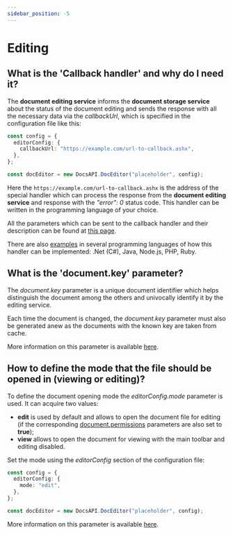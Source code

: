 ```yaml
---
sidebar_position: -5
---
```


# Editing

## What is the 'Callback handler' and why do I need it?

The **document editing service** informs the **document storage service** about the status of the document editing and sends the response with all the necessary data via the *callbackUrl*, which is specified in the configuration file like this:

  ``` ts
  const config = {
    editorConfig: {
      callbackUrl: "https://example.com/url-to-callback.ashx",
    },
  };

  const docEditor = new DocsAPI.DocEditor("placeholder", config);
  ```

Here the `https://example.com/url-to-callback.ashx` is the address of the special handler which can process the response from the **document editing service** and response with the *"error": 0* status code. This handler can be written in the programming language of your choice.

All the parameters which can be sent to the callback handler and their description can be found at [this page](../../usage-api/callback-handler.md).

There are also [examples](../../usage-api/callback-handler.md#document-save-examples) in several programming languages of how this handler can be implemented: .Net (C#), Java, Node.js, PHP, Ruby.

## What is the 'document.key' parameter?

The *document.key* parameter is a unique document identifier which helps distinguish the document among the others and univocally identify it by the editing service.

Each time the document is changed, the *document.key* parameter must also be generated anew as the documents with the known key are taken from cache.

More information on this parameter is available [here](../../usage-api/config/document/document.md#key).

## How to define the mode that the file should be opened in (viewing or editing)?

To define the document opening mode the *editorConfig.mode* parameter is used. It can acquire two values:

- **edit** is used by default and allows to open the document file for editing (if the corresponding [document.permissions](../../usage-api/config/document/permissions.md) parameters are also set to **true**);
- **view** allows to open the document for viewing with the main toolbar and editing disabled.

Set the mode using the *editorConfig* section of the configuration file:

  ``` ts
  const config = {
    editorConfig: {
      mode: "edit",
    },
  };

  const docEditor = new DocsAPI.DocEditor("placeholder", config);
  ```

More information on this parameter is available [here](../../usage-api/config/editor/editor.md#mode).
